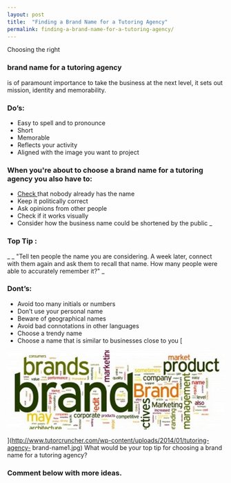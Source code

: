 ```yaml
---
layout: post
title:  "Finding a Brand Name for a Tutoring Agency"
permalink: finding-a-brand-name-for-a-tutoring-agency/
---
```

Choosing the right 

### brand name for a tutoring agency

is of paramount
importance to take the business at the next level, it sets out mission,
identity and memorability. 

### Do’s:

* Easy to spell and to pronounce 
* Short 
* Memorable 
* Reflects your activity 
* Aligned with the image you want to project 

### When you're about to choose a brand name for a tutoring agency you also have to:

* [ Check ](http://wck2.companieshouse.gov.uk//wcframe?name=accessCompanyInfo) that nobody already has the name 
* Keep it politically correct 
* Ask opinions from other people 
* Check if it works visually 
* Consider how the business name could be shortened by the public 
_ 

### Top Tip :

_ _ "Tell ten people the name you are considering. A week
later, connect with them again and ask them to recall that name. How many
people were able to accurately remember it?" _ 

### Dont’s:

* Avoid too many initials or numbers 
* Don’t use your personal name 
* Beware of geographical names 
* Avoid bad connotations in other languages 
* Choose a trendy name 
* Choose a name that is similar to businesses close to you 
[

<div class="img-holder full-width">
   <img src="/img/blogs/tutoring-agency-brand-name1.jpg" alt-text="tutoring-agency-brand-name"/>
</div>

](http://www.tutorcruncher.com/wp-content/uploads/2014/01/tutoring-agency-
brand-name1.jpg) What would be your top tip for choosing a brand name for a
tutoring agency? 

### Comment below with more ideas.
